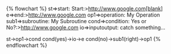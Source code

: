 {% flowchart %}
st=>start: Start:>http://www.google.com[blank]
e=>end:>http://www.google.com
op1=>operation: My Operation
sub1=>subroutine: My Subroutine
cond=>condition: Yes
or No?:>http://www.google.com
io=>inputoutput: catch something...
 
st->op1->cond
cond(yes)->io->e
cond(no)->sub1(right)->op1
{% endflowchart %}
